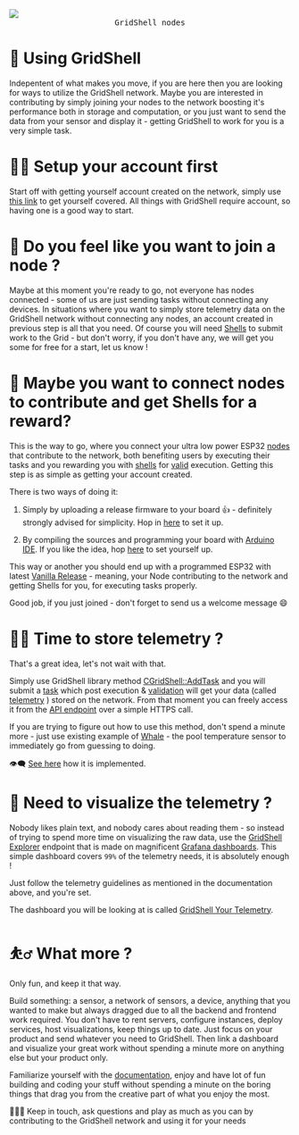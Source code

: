 <img src="https://github.com/invpe/GridShell/assets/106522950/ad0ffc49-d470-45f9-923d-86fc8966c7b7">
<div align=center><tt>GridShell nodes</tt></div>

# 📘 Using GridShell

Indepentent of what makes you move, if you are here then you are looking for ways to utilize the GridShell network.
Maybe you are interested in contributing by simply joining your nodes to the network boosting it's performance both in storage and computation,
or you just want to send the data from your sensor and display it - getting GridShell to work for you is a very simple task.

# 👨‍🦲 Setup your account first

Start off with getting yourself account created on the network, simply use [this link](https://github.com/invpe/gridshell/blob/main/Documentation/Tutorials/Join.md#create-account-on-the-testnet) to get yourself covered. All things with GridShell require account, so having one is a good way to start.

# 🥬 Do you feel like you want to join a node ?

Maybe at this moment you're ready to go, not everyone has nodes connected - some of us are just sending tasks without connecting any devices.
In situations where you want to simply store telemetry data on the GridShell network without connecting any nodes, an account created in previous step is all that you need.
Of course you will need [Shells](https://github.com/invpe/GridShell/blob/main/Documentation/Tutorials/Shells.md) to submit work to the Grid - but don't worry,
if you don't have any, we will get you some for free for a start, let us know !

# 🔌 Maybe you want to connect nodes to contribute and get Shells for a reward?

This is the way to go, where you connect your ultra low power ESP32 [nodes](https://github.com/invpe/GridShell/blob/main/Documentation/Tutorials/Nodes.md) that contribute to the network, 
both benefiting users by executing their tasks and you rewarding you with [shells](https://github.com/invpe/GridShell/blob/main/Documentation/Tutorials/Shells.md) for [valid](https://github.com/invpe/GridShell/blob/main/Documentation/Tutorials/Validation.md) execution. Getting this step is as simple as getting your account created.

There is two ways of doing it:

1. Simply by uploading a release firmware to your board 👍 - definitely strongly advised for simplicity.
Hop in [here](https://github.com/invpe/GridShell/blob/main/Documentation/Tutorials/Join.md#setup-from-a-release-file) to set it up.

2. By compiling the sources and programming your board with [Arduino IDE](https://www.arduino.cc/en/software/).
If you like the idea, hop [here](https://github.com/invpe/GridShell/blob/main/Documentation/Tutorials/Join.md#setup-from-sources) to set yourself up.

This way or another you should end up with a programmed ESP32 with latest [Vanilla Release](https://github.com/invpe/GridShell/releases) - meaning, your Node contributing to the network and getting Shells for you, for executing tasks properly. 

Good job, if you just joined - don't forget to send us a welcome message 😄

# 🧑‍🍳 Time to store telemetry ?

That's a great idea, let's not wait with that.

Simply use GridShell library method [CGridShell::AddTask](https://github.com/invpe/GridShell/blob/4646432a7b02208b37f3177719b95c06f6a19a03/Sources/GridShell/CGridShell.cpp#L748) and you will submit a [task](https://github.com/invpe/gridshell/blob/main/Documentation/Tutorials/Task.md) which post execution & [validation](https://github.com/invpe/gridshell/blob/main/Documentation/Tutorials/Validation.md) will get your data (called [telemetry](https://github.com/invpe/GridShell/blob/main/Documentation/Tutorials/Telemetry.md) ) stored on the network. From that moment you can freely access it from the [API endpoint](https://github.com/invpe/GridShell/tree/main/Documentation/API) over a simple HTTPS call.

If you are trying to figure out how to use this method, don't spend a minute more - just use existing example of [Whale](https://github.com/invpe/GridShell/blob/main/Sources/Integrations/Whale/Whale.ino) - the pool temperature sensor to immediately go from guessing to doing. 

👁️‍🗨️ [See here](https://github.com/invpe/GridShell/blob/4646432a7b02208b37f3177719b95c06f6a19a03/Sources/Integrations/Whale/Whale.ino#L175) how it is implemented.


# 📱 Need to visualize the telemetry ?

Nobody likes plain text, and nobody cares about reading them - so instead of trying to spend more time on visualizing the raw data, use the [GridShell Explorer](https://github.com/invpe/GridShell/blob/main/Documentation/Tutorials/Explorer.md) endpoint that is made on magnificent [Grafana dashboards](https://grafana.com/). This simple dashboard covers `99%` of the telemetry needs, it is absolutely enough !

Just follow the telemetry guidelines as mentioned in the documentation above, and you're set.

The dashboard you will be looking at is called [GridShell Your Telemetry](https://github.com/invpe/GridShell/blob/main/Documentation/Tutorials/Explorer.md#gridshell-your-telemetry-link).

# ⛹️‍♂️ What more ?

Only fun, and keep it that way.

Build something: a sensor, a network of sensors, a device, anything that you wanted to make but always dragged due to all the backend and frontend work required.
You don't have to rent servers, configure instances, deploy services, host visualizations, keep things up to date. Just focus on your product and send whatever you need to GridShell.
Then link a dashboard and visualize your great work without spending a minute more on anything else but your product only.

Familiarize yourself with the [documentation](https://github.com/invpe/GridShell/tree/main/Documentation/Tutorials), enjoy and have lot of fun building and coding your stuff without spending a minute on the boring things that drag you from the creative part of what you enjoy the most.

🧑‍🤝‍🧑 Keep in touch, ask questions and play as much as you can by contributing to the GridShell network and using it for your needs 


